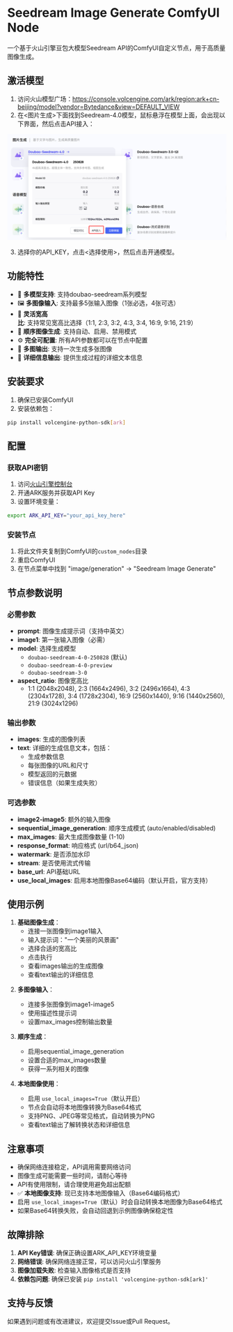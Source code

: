# Seedream Image Generate ComfyUI Node

一个基于火山引擎豆包大模型Seedream API的ComfyUI自定义节点，用于高质量图像生成。

<!-- 
使用示例：添加节点界面截图
![节点界面](images/screenshots/node-interface.png)
-->
## 激活模型
1. 访问火山模型广场：https://console.volcengine.com/ark/region:ark+cn-beijing/model?vendor=Bytedance&view=DEFAULT_VIEW  
2. 在<图片生成>下面找到Seedream-4.0模型，鼠标悬浮在模型上面，会出现以下界面，然后点击API接入：

![Seedream-4.0模型激活](images/screenshots/Seedream-4.0.png)

3. 选择你的API_KEY，点击<选择使用>，然后点击开通模型。
## 功能特性

- 🎨 **多模型支持**: 支持doubao-seedream系列模型
- 🖼️ **多图像输入**: 支持最多5张输入图像（1张必选，4张可选）
- 📐 **灵活宽高比**: 支持常见宽高比选择（1:1, 2:3, 3:2, 4:3, 3:4, 16:9, 9:16, 21:9）
- 🔄 **顺序图像生成**: 支持自动、启用、禁用模式
- ⚙️ **完全可配置**: 所有API参数都可以在节点中配置
- 🎯 **多图输出**: 支持一次生成多张图像
- 📄 **详细信息输出**: 提供生成过程的详细文本信息

## 安装要求

1. 确保已安装ComfyUI
2. 安装依赖包：
```bash
pip install volcengine-python-sdk[ark]
```

## 配置

### 获取API密钥
1. 访问[火山引擎控制台](https://console.volcengine.com/)
2. 开通ARK服务并获取API Key
3. 设置环境变量：
```bash
export ARK_API_KEY="your_api_key_here"
```

### 安装节点
1. 将此文件夹复制到ComfyUI的`custom_nodes`目录
2. 重启ComfyUI
3. 在节点菜单中找到 "image/generation" → "Seedream Image Generate"

## 节点参数说明

### 必需参数
- **prompt**: 图像生成提示词（支持中英文）
- **image1**: 第一张输入图像（必需）
- **model**: 选择生成模型
  - `doubao-seedream-4-0-250828` (默认)
  - `doubao-seedream-4-0-preview`
  - `doubao-seedream-3-0`
- **aspect_ratio**: 图像宽高比
  - 1:1 (2048x2048), 2:3 (1664x2496), 3:2 (2496x1664), 4:3 (2304x1728), 3:4 (1728x2304), 16:9 (2560x1440), 9:16 (1440x2560), 21:9 (3024x1296)

### 输出参数
- **images**: 生成的图像列表
- **text**: 详细的生成信息文本，包括：
  - 生成参数信息
  - 每张图像的URL和尺寸
  - 模型返回的元数据
  - 错误信息（如果生成失败）

### 可选参数
- **image2-image5**: 额外的输入图像
- **sequential_image_generation**: 顺序生成模式 (auto/enabled/disabled)
- **max_images**: 最大生成图像数量 (1-10)
- **response_format**: 响应格式 (url/b64_json)
- **watermark**: 是否添加水印
- **stream**: 是否使用流式传输
- **base_url**: API基础URL
- **use_local_images**: 启用本地图像Base64编码（默认开启，官方支持）

## 使用示例

<!-- 
工作流程示例图片
![工作流示例](images/workflow/basic-workflow.png)
-->

1. **基础图像生成**：
   - 连接一张图像到image1输入
   - 输入提示词："一个美丽的风景画"
   - 选择合适的宽高比
   - 点击执行
   - 查看images输出的生成图像
   - 查看text输出的详细信息

<!-- 
节点参数截图
![节点参数](images/screenshots/node-parameters.png)
-->

2. **多图像输入**：
   - 连接多张图像到image1-image5
   - 使用描述性提示词
   - 设置max_images控制输出数量

3. **顺序生成**：
   - 启用sequential_image_generation
   - 设置合适的max_images数量
   - 获得一系列相关的图像

4. **本地图像使用**：
   - 启用 `use_local_images=True`（默认开启）
   - 节点会自动将本地图像转换为Base64格式
   - 支持PNG、JPEG等常见格式，自动转换为PNG
   - 查看text输出了解转换状态和详细信息

<!-- 
生成结果示例
<div align="center">
  <img src="images/examples/input-image.png" alt="输入图像" width="300">
  <img src="images/examples/output-image.png" alt="生成结果" width="300">
  <p><em>左：输入图像 | 右：生成结果</em></p>
</div>
-->

## 注意事项

- 确保网络连接稳定，API调用需要网络访问
- 图像生成可能需要一些时间，请耐心等待
- API有使用限制，请合理使用避免超出配额
- ✅ **本地图像支持**: 现已支持本地图像输入（Base64编码格式）
- 启用 `use_local_images=True`（默认）时会自动转换本地图像为Base64格式
- 如果Base64转换失败，会自动回退到示例图像确保稳定性

## 故障排除

1. **API Key错误**: 确保正确设置ARK_API_KEY环境变量
2. **网络错误**: 确保网络连接正常，可以访问火山引擎服务
3. **图像加载失败**: 检查输入图像格式是否支持
4. **依赖包问题**: 确保已安装 `pip install 'volcengine-python-sdk[ark]'`

## 支持与反馈

如果遇到问题或有改进建议，欢迎提交Issue或Pull Request。
